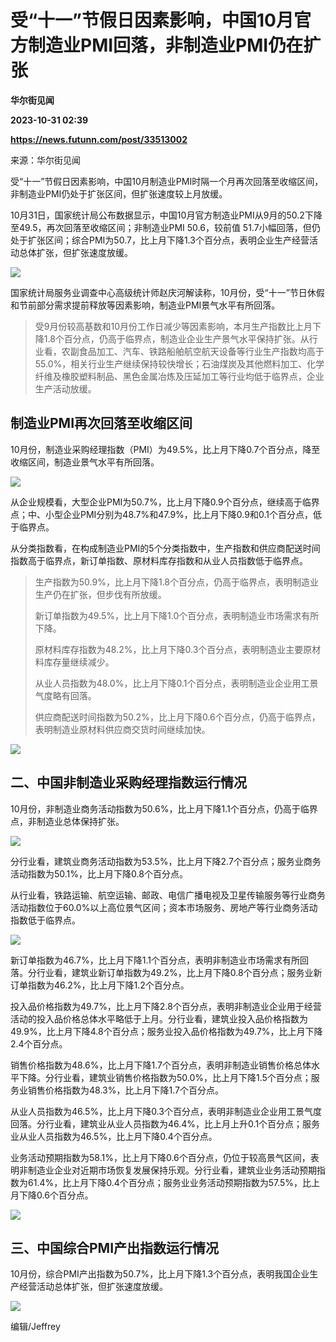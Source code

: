 # 受“十一”节假日因素影响，中国10月官方制造业PMI回落，非制造业PMI仍在扩张
**华尔街见闻**

**2023-10-31 02:39**

**https://news.futunn.com/post/33513002**

来源：华尔街见闻

受“十一”节假日因素影响，中国10月制造业PMI时隔一个月再次回落至收缩区间，非制造业PMI仍处于扩张区间，但扩张速度较上月放缓。

10月31日，国家统计局公布数据显示，中国10月官方制造业PMI从9月的50.2下降至49.5，再次回落至收缩区间；非制造业PMI 50.6，较前值 51.7小幅回落，但仍处于扩张区间；综合PMI为50.7，比上月下降1.3个百分点，表明企业生产经营活动总体扩张，但扩张速度放缓。

![](https://postimg.futunn.com/16987190056066101275268.png)

国家统计局服务业调查中心高级统计师赵庆河解读称，10月份，受“十一”节日休假和节前部分需求提前释放等因素影响，制造业PMI景气水平有所回落。

> 受9月份较高基数和10月份工作日减少等因素影响，本月生产指数比上月下降1.8个百分点，仍高于临界点，制造业企业生产景气水平保持扩张。从行业看，农副食品加工、汽车、铁路船舶航空航天设备等行业生产指数均高于55.0%，相关行业生产继续保持较快增长；石油煤炭及其他燃料加工、化学纤维及橡胶塑料制品、黑色金属冶炼及压延加工等行业均低于临界点，企业生产活动放缓。

制造业PMI再次回落至收缩区间
---------------

10月份，制造业采购经理指数（PMI）为49.5%，比上月下降0.7个百分点，降至收缩区间，制造业景气水平有所回落。

![](https://postimg.futunn.com/1698719005600666817243.png)

从企业规模看，大型企业PMI为50.7%，比上月下降0.9个百分点，继续高于临界点；中、小型企业PMI分别为48.7%和47.9%，比上月下降0.9和0.1个百分点，低于临界点。

从分类指数看，在构成制造业PMI的5个分类指数中，生产指数和供应商配送时间指数高于临界点，新订单指数、原材料库存指数和从业人员指数低于临界点。

> 生产指数为50.9%，比上月下降1.8个百分点，仍高于临界点，表明制造业生产仍在扩张，但步伐有所放缓。
> 
> 新订单指数为49.5%，比上月下降1.0个百分点，表明制造业市场需求有所下降。
> 
> 原材料库存指数为48.2%，比上月下降0.3个百分点，表明制造业主要原材料库存量继续减少。
> 
> 从业人员指数为48.0%，比上月下降0.1个百分点，表明制造业企业用工景气度略有回落。
> 
> 供应商配送时间指数为50.2%，比上月下降0.6个百分点，仍高于临界点，表明制造业原材料供应商交货时间继续加快。

![](https://postimg.futunn.com/1698719006237593799329.png)

二、中国非制造业采购经理指数运行情况
------------------

10月份，非制造业商务活动指数为50.6%，比上月下降1.1个百分点，仍高于临界点，非制造业总体保持扩张。

![](https://postimg.futunn.com/1698719006380665305204.png)

分行业看，建筑业商务活动指数为53.5%，比上月下降2.7个百分点；服务业商务活动指数为50.1%，比上月下降0.8个百分点。

从行业看，铁路运输、航空运输、邮政、电信广播电视及卫星传输服务等行业商务活动指数位于60.0%以上高位景气区间；资本市场服务、房地产等行业商务活动指数低于临界点。

![](https://postimg.futunn.com/16987190056309194942018.png)

新订单指数为46.7%，比上月下降1.1个百分点，表明非制造业市场需求有所回落。分行业看，建筑业新订单指数为49.2%，比上月下降0.8个百分点；服务业新订单指数为46.2%，比上月下降1.2个百分点。

投入品价格指数为49.7%，比上月下降2.8个百分点，表明非制造业企业用于经营活动的投入品价格总体水平略低于上月。分行业看，建筑业投入品价格指数为49.9%，比上月下降4.8个百分点；服务业投入品价格指数为49.7%，比上月下降2.4个百分点。

销售价格指数为48.6%，比上月下降1.7个百分点，表明非制造业销售价格总体水平下降。分行业看，建筑业销售价格指数为50.0%，比上月下降1.5个百分点；服务业销售价格指数为48.3%，比上月下降1.7个百分点。

从业人员指数为46.5%，比上月下降0.3个百分点，表明非制造业企业用工景气度回落。分行业看，建筑业从业人员指数为46.4%，比上月上升0.1个百分点；服务业从业人员指数为46.5%，比上月下降0.4个百分点。

业务活动预期指数为58.1%，比上月下降0.6个百分点，仍位于较高景气区间，表明非制造业企业对近期市场恢复发展保持乐观。分行业看，建筑业业务活动预期指数为61.4%，比上月下降0.4个百分点；服务业业务活动预期指数为57.5%，比上月下降0.6个百分点。

![](https://postimg.futunn.com/16987190055969013766977.png)

三、中国综合PMI产出指数运行情况
-----------------

10月份，综合PMI产出指数为50.7%，比上月下降1.3个百分点，表明我国企业生产经营活动总体扩张，但扩张速度放缓。

![](https://postimg.futunn.com/1698719005605832858279.png)

编辑/Jeffrey